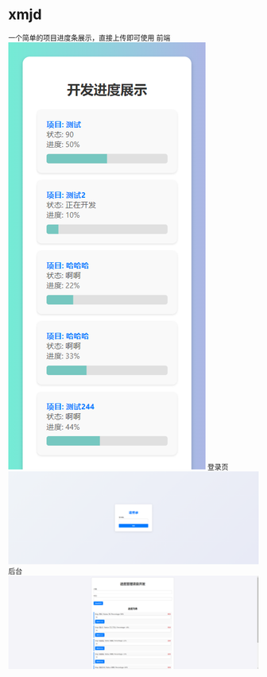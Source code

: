 # xmjd
一个简单的项目进度条展示，直接上传即可使用
前端
![效果图](https://github.com/colorXi/xmjd/blob/main/%E6%95%88%E6%9E%9C%E5%9B%BE.png?raw=true)
登录页
![安全漏洞123](https://github.com/colorXi/xmjd/blob/main/%E5%AE%89%E5%85%A8%E7%A0%81123.png?raw=true)
后台
![后台](https://github.com/colorXi/xmjd/blob/main/%E5%90%8E%E5%8F%B0.png?raw=true)
